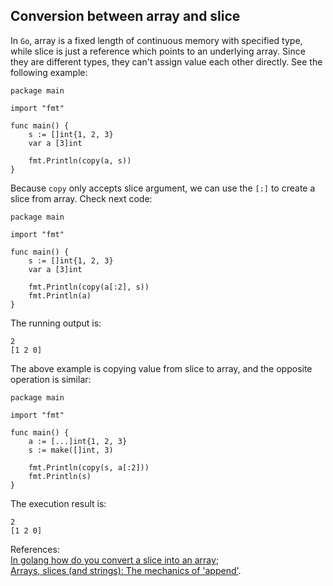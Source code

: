 Conversion between array and slice
----
In `Go`, array is a fixed length of continuous memory with specified type, while slice is just a reference which points to an underlying array. Since they are different types, they can't assign value each other directly. See the following example:  

    package main
    
    import "fmt"
    
    func main() {
    	s := []int{1, 2, 3}
    	var a [3]int
    
    	fmt.Println(copy(a, s))
    }
Because `copy` only accepts slice argument, we can use the `[:]` to create a slice from array. Check next code:  

	package main
	
	import "fmt"
	
	func main() {
		s := []int{1, 2, 3}
		var a [3]int
	
		fmt.Println(copy(a[:2], s))
		fmt.Println(a)
	}

The running output is:  

	2
	[1 2 0]

The above example is copying value from slice to array, and the opposite operation is similar:  

	package main

	import "fmt"

    func main() {
    	a := [...]int{1, 2, 3}
    	s := make([]int, 3)
    
    	fmt.Println(copy(s, a[:2]))
    	fmt.Println(s)
    }

The execution result is:  

	2
	[1 2 0]

References:  
[In golang how do you convert a slice into an array](http://stackoverflow.com/questions/19073769/in-golang-how-do-you-convert-a-slice-into-an-array);  
[Arrays, slices (and strings): The mechanics of 'append'](https://blog.golang.org/slices).